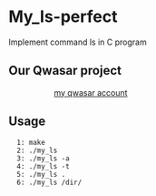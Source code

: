 # My_ls-perfect
Implement command ls in C program


## Our Qwasar project
<p style="color:green; margin-left: 5rem;">
  <a href="https://upskill.us.qwasar.io/users/mirislom_m"> my qwasar account </a>
</p>

## Usage

```
  1: make
  2: ./my_ls 
  3: ./my_ls -a
  4: ./my_ls -t
  5: ./my_ls .
  6: ./my_ls /dir/
 ```
